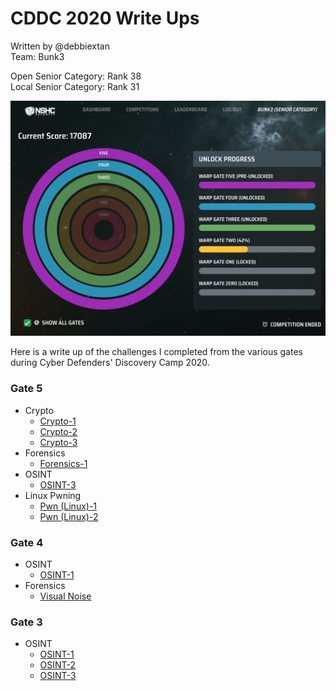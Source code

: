 # CDDC 2020 Write Ups
Written by @debbiextan  
Team: Bunk3

Open Senior Category: Rank 38  
Local Senior Category: Rank 31

![Final Score](https://github.com/debbiextan/CDDC2020/blob/master/Final%20Score_Rank38.png)

Here is a write up of the challenges I completed from the various gates during Cyber Defenders' Discovery Camp 2020.

### Gate 5
- Crypto
  - [Crypto-1](https://github.com/debbiextan/CDDC2020/blob/master/Gate5/Crypto-1.md)
  - [Crypto-2](https://github.com/debbiextan/CDDC2020/blob/master/Gate5/Crypto-2.md)
  - [Crypto-3](https://github.com/debbiextan/CDDC2020/blob/master/Gate5/Crypto-3.md)
- Forensics
  - [Forensics-1](https://github.com/debbiextan/CDDC2020/blob/master/Gate5/Forensics-1.md)
- OSINT
  - [OSINT-3](https://github.com/debbiextan/CDDC2020/blob/master/Gate5/OSINT-3.md)
- Linux Pwning
  - [Pwn (Linux)-1](https://github.com/debbiextan/CDDC2020/blob/master/Gate5/Pwn%20(Linux)-1.md)
  - [Pwn (Linux)-2](https://github.com/debbiextan/CDDC2020/blob/master/Gate5/Pwn%20(Linux)-2.md)

### Gate 4
- OSINT
  - [OSINT-1](https://github.com/debbiextan/CDDC2020/blob/master/Gate4/OSINT-1.md)
- Forensics
  - [Visual Noise](https://github.com/debbiextan/CDDC2020/blob/master/Gate4/Visual%20Noise.md)

### Gate 3
- OSINT
  - [OSINT-1](https://github.com/debbiextan/CDDC2020/blob/master/Gate3/OSINT-1.md)
  - [OSINT-2](https://github.com/debbiextan/CDDC2020/blob/master/Gate3/OSINT-2.md)
  - [OSINT-3](https://github.com/debbiextan/CDDC2020/blob/master/Gate3/OSINT-3.md)

